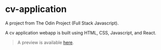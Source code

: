 # cv-application

A project from The Odin Project (Full Stack Javascript).

A cv application webapp is built using HTML, CSS, Javascript, and React.

> A preview is available [here](#).
